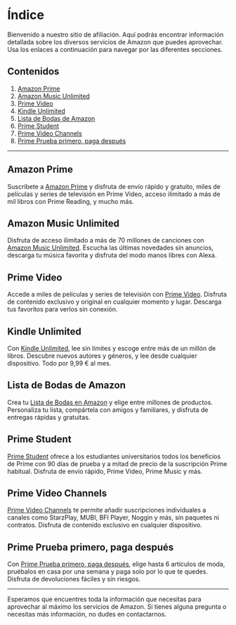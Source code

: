 # Índice

Bienvenido a nuestro sitio de afiliación. Aquí podrás encontrar información detallada sobre los diversos servicios de Amazon que puedes aprovechar. Usa los enlaces a continuación para navegar por las diferentes secciones.

## Contenidos

1. [Amazon Prime](#amazon-prime)
2. [Amazon Music Unlimited](#amazon-music-unlimited)
3. [Prime Video](#prime-video)
4. [Kindle Unlimited](#kindle-unlimited)
5. [Lista de Bodas de Amazon](#lista-de-bodas-de-amazon)
6. [Prime Student](#prime-student)
7. [Prime Video Channels](#prime-video-channels)
8. [Prime Prueba primero, paga después](#prime-prueba-primero-paga-después)

---

## Amazon Prime

Suscríbete a [Amazon Prime](http://www.amazon.es/pruebaprime?tag=santyalizeri-21) y disfruta de envío rápido y gratuito, miles de películas y series de televisión en Prime Video, acceso ilimitado a más de mil libros con Prime Reading, y mucho más.

## Amazon Music Unlimited

Disfruta de acceso ilimitado a más de 70 millones de canciones con [Amazon Music Unlimited](https://www.amazon.es/gp/dmusic/promotions/AmazonMusicUnlimited?tag=santyalizeri-21). Escucha las últimas novedades sin anuncios, descarga tu música favorita y disfruta del modo manos libres con Alexa.

## Prime Video

Accede a miles de películas y series de televisión con [Prime Video](https://www.primevideo.com/?tag=santyalizeri-21). Disfruta de contenido exclusivo y original en cualquier momento y lugar. Descarga tus favoritos para verlos sin conexión.

## Kindle Unlimited

Con [Kindle Unlimited](https://www.amazon.es/kindle-dbs/hz/signup?tag=santyalizeri-21), lee sin límites y escoge entre más de un millón de libros. Descubre nuevos autores y géneros, y lee desde cualquier dispositivo. Todo por 9,99 € al mes.

## Lista de Bodas de Amazon

Crea tu [Lista de Bodas en Amazon](https://www.amazon.es/wedding?tag=santyalizeri-21) y elige entre millones de productos. Personaliza tu lista, compártela con amigos y familiares, y disfruta de entregas rápidas y gratuitas.

## Prime Student

[Prime Student](https://www.amazon.es/gp/student/signup?tag=santyalizeri-21) ofrece a los estudiantes universitarios todos los beneficios de Prime con 90 días de prueba y a mitad de precio de la suscripción Prime habitual. Disfruta de envío rápido, Prime Video, Prime Music y más.

## Prime Video Channels

[Prime Video Channels](https://www.primevideo.com/storefront/channels?tag=santyalizeri-21) te permite añadir suscripciones individuales a canales como StarzPlay, MUBI, BFI Player, Noggin y más, sin paquetes ni contratos. Disfruta de contenido exclusivo en cualquier dispositivo.

## Prime Prueba primero, paga después

Con [Prime Prueba primero, paga después](https://www.amazon.es/b?node=15204742031&tag=santyalizeri-21), elige hasta 6 artículos de moda, pruébalos en casa por una semana y paga solo por lo que te quedes. Disfruta de devoluciones fáciles y sin riesgos.

---

Esperamos que encuentres toda la información que necesitas para aprovechar al máximo los servicios de Amazon. Si tienes alguna pregunta o necesitas más información, no dudes en contactarnos.
